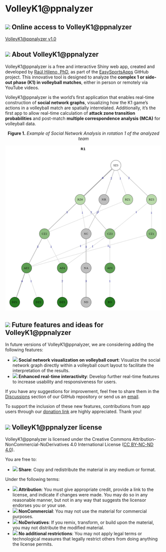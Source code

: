 # VolleyK1@ppnalyzer

## <img src="https://img.icons8.com/ios-filled/24/000000/internet.png"/> Online access to VolleyK1@ppnalyzer

[VolleyK1@ppnalyzer v1.0](https://easysportsapps.shinyapps.io/volleyk1appnalyzer/)

## <img src="https://img.icons8.com/ios-filled/24/000000/document.png"/> About VolleyK1@ppnalyzer

VolleyK1@ppnalyzer is a free and interactive Shiny web app, created and developed by [Raúl Hileno, PhD](https://raulhilenophd-nextlevelstatsandapps4u.netlify.app/), as part of the [EasySportsApps](https://github.com/EasySportsApps) GitHub project. This innovative tool is designed to analyze the **complex 1 or side-out phase (K1) in volleyball matches**, either in person or remotely via YouTube videos.

VolleyK1@ppnalyzer is the world’s first application that enables real-time construction of **social network graphs**, visualizing how the K1 game’s actions in a volleyball match are spatially interrelated. Additionally, it’s the first app to allow real-time calculation of **attack zone transition probabilities** and post-match **multiple correspondence analysis (MCA)** for volleyball data.

<p align="center"><strong>Figure 1.</strong> <em>Example of Social Network Analysis in rotation 1 of the analyzed team</em></p>
<p align="center">
  <img src="social_network_demo.png" alt="Social Network Example">
</p>

## <img src="https://img.icons8.com/ios-filled/24/000000/idea.png"/> Future features and ideas for VolleyK1@ppnalyzer

In future versions of VolleyK1@ppnalyzer, we are considering adding the following features:

- **<img src="https://img.icons8.com/ios-filled/24/000000/network.png"/> Social network visualization on volleyball court**: Visualize the social network graph directly within a volleyball court layout to facilitate the interpretation of the results.
- **<img src="https://img.icons8.com/ios-filled/24/000000/stopwatch.png"/> Enhanced real-time interactivity**: Develop further real-time features to increase usability and responsiveness for users.

If you have any suggestions for improvement, feel free to share them in the [Discussions](https://github.com/EasySportsApps/VolleyK1appnalyzer/discussions) section of our GitHub repository or send us an [email](mailto:easysportsappsproject@gmail.com).  

To support the inclusion of these new features, contributions from app users through our [donation link](https://www.paypal.com/donate/?hosted_button_id=BA84P5Y2MC7MN) are highly appreciated. Thank you!

## <img src="https://img.icons8.com/ios-filled/24/000000/copyright.png"/> VolleyK1@ppnalyzer license

VolleyK1@ppnalyzer is licensed under the Creative Commons Attribution-NonCommercial-NoDerivatives 4.0 International License ([CC BY-NC-ND 4.0](https://creativecommons.org/licenses/by-nc-nd/4.0/)).

You are free to:
- **<img src="https://img.icons8.com/ios-filled/24/000000/link.png"/> Share**: Copy and redistribute the material in any medium or format.

Under the following terms:
- **<img src="https://img.icons8.com/ios-filled/24/000000/user.png"/> Attribution**: You must give appropriate credit, provide a link to the license, and indicate if changes were made. You may do so in any reasonable manner, but not in any way that suggests the licensor endorses you or your use.
- **<img src="https://img.icons8.com/ios-filled/24/000000/no-cash.png"/> NonCommercial**: You may not use the material for commercial purposes.
- **<img src="https://img.icons8.com/material-rounded/24/000000/equal-sign.png"/> NoDerivatives**: If you remix, transform, or build upon the material, you may not distribute the modified material.
- **<img src="https://img.icons8.com/material-rounded/24/000000/unlock.png"/> No additional restrictions**: You may not apply legal terms or technological measures that legally restrict others from doing anything the license permits.
